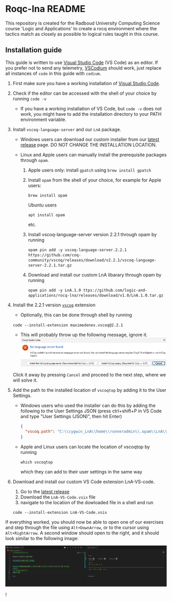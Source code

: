 # Roqc-lna README

This repository is created for the Radboud University Computing Science course 'Logic and Applications' to create a rocq environment where the tactics match as closely as possible to logical rules taught in this course.

## Installation guide

This guide is written to use [Visual Studio Code] (VS Code) as an editor. If you prefer not to send any telemetry, [VSCodium] should work, just replace all instances of `code` in this guide with `codium`.

1. First make sure you have a working installation of [Visual Studio Code].
2. Check if the editor can be accessed with the shell of your choice by running `code -v`
   - If you have a working installation of VS Code, but `code -v` does not work, you might have to add the installation directory to your PATH environment variable.
3. Install `vscoq-language-server` and our `LnA` package.

   - Windows users can download our custom installer from our [latest release] page.
     DO NOT CHANGE THE INSTALLATION LOCATION.

   - Linux and Apple users can manually install the prerequisite packages through `opam`.

     1. Apple users only: install `gpatch` using `brew install gpatch`
     2. Install `opam` from the shell of your choice, for example for Apple users:

        ```shell
        brew install opam
        ```

        Ubuntu users

        ```shell
        apt install opam
        ```

        etc.

     3. Install vscoq-language-server version 2.2.1 through opam by running
        ```shell
        opam pin add -y vscoq-language-server.2.2.1 https://github.com/coq-community/vscoq/releases/download/v2.2.1/vscoq-language-server-2.2.1.tar.gz
        ```
     4. Download and install our custom LnA libarary through opam by running
        ```shell
        opam pin add -y LnA.1.0 ttps://github.com/logic-and-applications/rocq-lna/releases/download/v1.0/LnA.1.0.tar.gz
        ```

4. Install the 2.2.1 version [`vscoq`] extension

   - Optionally, this can be done through shell by running

   `code --install-extension maximedenes.vscoq@2.2.1`

   - This will probably throw up the following message, ignore it.
     ![Error message throw after installing vscoq, ignore it](images/vscoq-installation-error.png)

   Click it away by pressing `Cancel` and proceed to the next step, where we will solve it.

5. Add the path to the installed location of `vscoqtop` by adding it to the User Settings.
   - Windows users who used the installer can do this by adding the following to the User Settings JSON (press ctrl+shift+P in VS Code and type "User Settings (JSON)", then hit Enter)
     ```json
     {
       "vscoq.path": "C:\\cygwin_LnA\\home\\runneradmin\\.opam\\LnA\\bin\\vscoqtop"
     }
     ```
   - Apple and Linux users can locate the location of vscoqtop by running
     ```shell
     which vscoqtop
     ```
     which they can add to their user settings in the same way
6. Download and install our custom VS Code extension LnA-VS-code.

   1. Go to the [latest release]
   2. Download the `LnA-VS-Code.vsix` file
   3. navigate to the location of the dowloaded file in a shell and run

   ```shell
   code --install-extension LnA-VS-Code.vsix
   ```

If everything worked, you should now be able to open one of our exercises and step through the file using `Alt+DownArrow`, or to the cursor using `Alt+RightArrow`. A second window should open to the right, and it should look similar to the following image:

![An example of a correctly running vscoq installation](/images/running-vscoq.png)

<!-- Links -->!

[Visual Studio Code]: https://code.visualstudio.com/download
[VSCodium]: https://github.com/VSCodium/vscodium/releases
[`vscoq`]: https://marketplace.visualstudio.com/items?itemName=maximedenes.vscoq
[latest release]: https://github.com/logic-and-applications/rocq-lna/releases/latest
